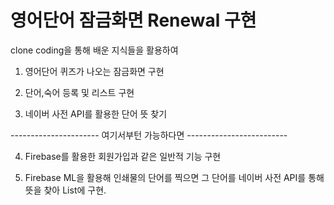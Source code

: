 # 영어단어 잠금화면 Renewal 구현

clone coding을 통해 배운 지식들을 활용하여

1. 영어단어 퀴즈가 나오는 잠금화면 구현

2. 단어,숙어 등록 및 리스트 구현

3. 네이버 사전 API를 활용한 단어 뜻 찾기

---------------------- 여기서부턴 가능하다면 -------------------------

4. Firebase를 활용한 회원가입과 같은 일반적 기능 구현

5. Firebase ML을 활용해 인쇄물의 단어를 찍으면 그 단어를 네이버 사전 API를 통해 뜻을 찾아 List에 구현.
